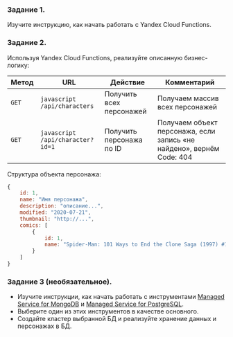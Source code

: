 ### Задание 1.

Изучите инструкцию, как начать работать с Yandex Cloud Functions.

### Задание 2.

Используя Yandex Cloud Functions, реализуйте описанную бизнес-логику:

| Метод                 | URL                                  | Действие                 |Комментарий                                   |
| --------------------- | ------------------------------------ | ------------------------ |----------------------------------------------|
| ``` GET ``` | ```javascript /api/characters```     | Получить всех персонажей | Получаем массив всех персонажей              |
| ``` GET ``` | ```javascript /api/character?id=1``` | Получить персонажа по ID | Получаем объект персонажа, если запись «не найдено», вернём Code: 404 |

Структура объекта персонажа:

```javascript
{
    id: 1,
    name: "Имя персонажа",
    description: "описание...",
    modified: "2020-07-21",
    thumbnail: "http://...",
    comics: [
        {
            id: 1,
            name: "Spider-Man: 101 Ways to End the Clone Saga (1997) #1"
        }
    ]
}
```

### Задание 3 (необязательное).

- Изучите инструкции, как начать работать с инструментами [Managed Service for MongoDB](https://yandex.cloud/ru/docs/managed-mongodb/quickstart) и [Managed Service for PostgreSQL](https://yandex.cloud/ru/docs/managed-postgresql/quickstart?utm_source=console).
- Выберите один из этих инструментов в качестве основного.
- Создайте кластер выбранной БД и реализуйте хранение данных и персонажах в БД.